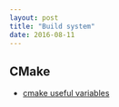```yaml
---
layout: post
title: "Build system" 
date: 2016-08-11
---
```

## CMake 
+ [cmake useful variables](https://cmake.org/Wiki/CMake_Useful_Variables) 
